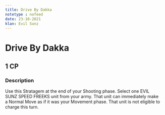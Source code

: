 ```yaml
---
title: Drive By Dakka
notetype : nofeed
date: 23-10-2021
klan: Evil Sunz
---
```


# Drive By Dakka
## 1 CP
### Description

Use this Stratagem at the end of your Shooting phase. Select one EVIL SUNZ SPEED FREEKS unit from your army. That unit can immediately make a Normal Move as if it was your Movement phase. That unit is not eligible to charge this turn.